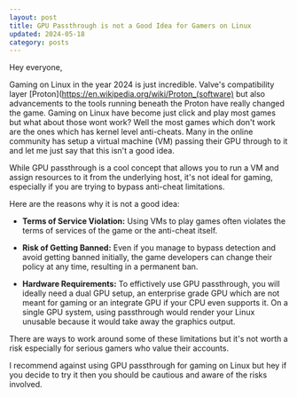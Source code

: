 ```yaml
---
layout: post
title: GPU Passthrough is not a Good Idea for Gamers on Linux
updated: 2024-05-18
category: posts
---
```


Hey everyone,

Gaming on Linux in the year 2024 is just incredible. Valve's compatibility layer [Proton](https://en.wikipedia.org/wiki/Proton_(software) but also advancements to the tools running beneath the Proton have really changed the game. Gaming on Linux have become just click and play most games but what about those wont work? Well the most games which don't work are the ones which has kernel level anti-cheats. Many in the online community has setup a virtual machine (VM) passing their GPU through to it and let me just say that this isn't a good idea.

While GPU passthrough is a cool concept that allows you to run a VM and assign resources to it from the underlying host, it's not ideal for gaming, especially if you are trying to bypass anti-cheat limitations.

Here are the reasons why it is not a good idea:

- **Terms of Service Violation:** Using VMs to play games often violates the terms of services of the game or the anti-cheat itself.

- **Risk of Getting Banned:** Even if you manage to bypass detection and avoid getting banned initially, the game developers can change their policy at any time, resulting in a permanent ban.

- **Hardware Requirements:** To effictively use GPU passthrough, you will ideally need a dual GPU setup, an enterprise grade GPU which are not meant for gaming or an integrate GPU if your CPU even supports it. On a single GPU system, using passthrough would render your Linux unusable because it would take away the graphics output.

There are ways to work around some of these limitations but it's not worth a risk especially for serious gamers who value their accounts.

I recommend against using GPU passthrough for gaming on Linux but hey if you decide to try it then you should be cautious and aware of the risks involved.
